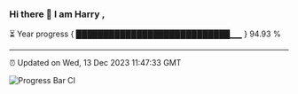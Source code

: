 ### Hi there 👋 I am Harry , 

⏳ Year progress { ████████████████████████████▁▁ } 94.93 %

---

⏰ Updated on Wed, 13 Dec 2023 11:47:33 GMT

![Progress Bar CI](https://github.com/duykhang68/duykhang68/workflows/Progress%20Bar%20CI/badge.svg)
